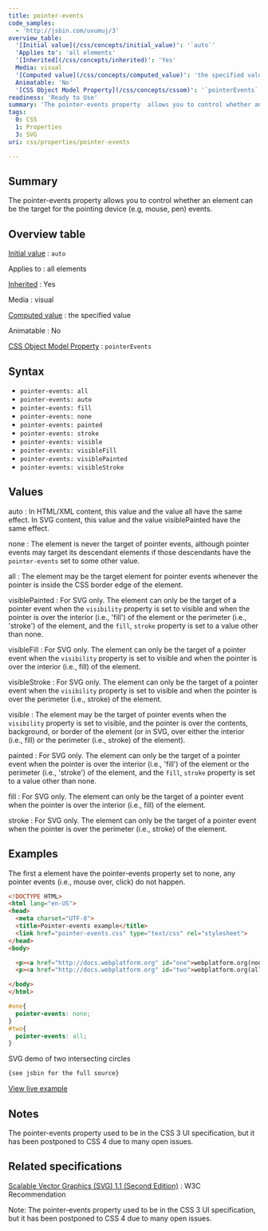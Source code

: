 ```yaml
---
title: pointer-events
code_samples:
  - 'http://jsbin.com/uvumuj/3'
overview_table:
  '[Initial value](/css/concepts/initial_value)': '`auto`'
  'Applies to': 'all elements'
  '[Inherited](/css/concepts/inherited)': 'Yes'
  Media: visual
  '[Computed value](/css/concepts/computed_value)': 'the specified value'
  Animatable: 'No'
  '[CSS Object Model Property](/css/concepts/cssom)': '`pointerEvents`'
readiness: 'Ready to Use'
summary: 'The pointer-events property  allows you to control whether an element can be the target for the pointing device (e.g, mouse, pen) events.'
tags:
  0: CSS
  1: Properties
  3: SVG
uri: css/properties/pointer-events

---
```

## <span>Summary</span>

The pointer-events property allows you to control whether an element can be the target for the pointing device (e.g, mouse, pen) events.

## <span>Overview table</span>

[Initial value](/css/concepts/initial_value)
:   `auto`

Applies to
:   all elements

[Inherited](/css/concepts/inherited)
:   Yes

Media
:   visual

[Computed value](/css/concepts/computed_value)
:   the specified value

Animatable
:   No

[CSS Object Model Property](/css/concepts/cssom)
:   `pointerEvents`

## <span>Syntax</span>

-   `pointer-events: all`
-   `pointer-events: auto`
-   `pointer-events: fill`
-   `pointer-events: none`
-   `pointer-events: painted`
-   `pointer-events: stroke`
-   `pointer-events: visible`
-   `pointer-events: visibleFill`
-   `pointer-events: visiblePainted`
-   `pointer-events: visibleStroke`

## <span>Values</span>

auto
:   In HTML/XML content, this value and the value all have the same effect. In SVG content, this value and the value visiblePainted have the same effect.

none
:   The element is never the target of pointer events, although pointer events may target its descendant elements if those descendants have the `pointer-events` set to some other value.

all
:   The element may be the target element for pointer events whenever the pointer is inside the CSS border edge of the element.

visiblePainted
:   For SVG only. The element can only be the target of a pointer event when the `visibility` property is set to <span class="value">visible</span> and when the pointer is over the interior (i.e., 'fill') of the element or the perimeter (i.e., 'stroke') of the element, and the `fill`, `stroke` property is set to a value other than none.

visibleFill
:   For SVG only. The element can only be the target of a pointer event when the `visibility` property is set to visible and when the pointer is over the interior (i.e., fill) of the element.

visibleStroke
:   For SVG only. The element can only be the target of a pointer event when the `visibility` property is set to visible and when the pointer is over the perimeter (i.e., stroke) of the element.

visible
:   The element may be the target of pointer events when the `visibility` property is set to visible, and the pointer is over the contents, background, or border of the element (or in SVG, over either the interior (i.e., fill) or the perimeter (i.e., stroke) of the element).

painted
:   For SVG only. The element can only be the target of a pointer event when the pointer is over the interior (i.e., 'fill') of the element or the perimeter (i.e., 'stroke') of the element, and the `fill`, `stroke` property is set to a value other than none.

fill
:   For SVG only. The element can only be the target of a pointer event when the pointer is over the interior (i.e., fill) of the element.

stroke
:   For SVG only. The element can only be the target of a pointer event when the pointer is over the perimeter (i.e., stroke) of the element.

## <span>Examples</span>

The first a element have the pointer-events property set to none, any pointer events (i.e., mouse over, click) do not happen.

``` html
<!DOCTYPE HTML>
<html lang="en-US">
<head>
  <meta charset="UTF-8">
  <title>Pointer-events example</title>
  <link href="pointer-events.css" type="text/css" rel="stylesheet">
</head>
<body>

  <p><a href="http://docs.webplatform.org" id="one">webplatform.org(none)</a></p>
  <p><a href="http://docs.webplatform.org" id="two">webplatform.org(all)</a></p>

</body>
</html>
```

``` css
#one{
  pointer-events: none;
}
#two{
  pointer-events: all;
}
```

SVG demo of two intersecting circles

``` html
{see jsbin for the full source}
```

[View live example](http://jsbin.com/uvumuj/3)

## <span>Notes</span>

The pointer-events property used to be in the CSS 3 UI specification, but it has been postponed to CSS 4 due to many open issues.

## <span>Related specifications</span>

[Scalable Vector Graphics (SVG) 1.1 (Second Edition)](http://www.w3.org/TR/SVG11/interact.html#PointerEventsProperty)
:   W3C Recommendation

Note: The pointer-events property used to be in the CSS 3 UI specification, but it has been postponed to CSS 4 due to many open issues.